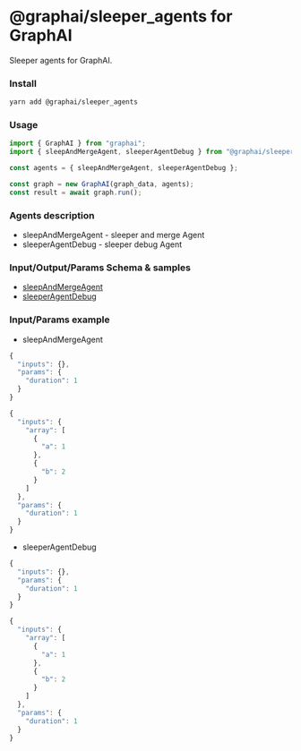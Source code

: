 
# @graphai/sleeper_agents for GraphAI

Sleeper agents for GraphAI.

### Install

```sh
yarn add @graphai/sleeper_agents
```


### Usage

```typescript
import { GraphAI } from "graphai";
import { sleepAndMergeAgent, sleeperAgentDebug } from "@graphai/sleeper_agents";

const agents = { sleepAndMergeAgent, sleeperAgentDebug };

const graph = new GraphAI(graph_data, agents);
const result = await graph.run();
```

### Agents description
- sleepAndMergeAgent - sleeper and merge Agent
- sleeperAgentDebug - sleeper debug Agent

### Input/Output/Params Schema & samples
 - [sleepAndMergeAgent](https://github.com/receptron/graphai/blob/main/docs/agentDocs/sleeper/sleepAndMergeAgent.md)
 - [sleeperAgentDebug](https://github.com/receptron/graphai/blob/main/docs/agentDocs/sleeper/sleeperAgentDebug.md)

### Input/Params example
 - sleepAndMergeAgent

```typescript
{
  "inputs": {},
  "params": {
    "duration": 1
  }
}
```


```typescript
{
  "inputs": {
    "array": [
      {
        "a": 1
      },
      {
        "b": 2
      }
    ]
  },
  "params": {
    "duration": 1
  }
}
```

 - sleeperAgentDebug

```typescript
{
  "inputs": {},
  "params": {
    "duration": 1
  }
}
```


```typescript
{
  "inputs": {
    "array": [
      {
        "a": 1
      },
      {
        "b": 2
      }
    ]
  },
  "params": {
    "duration": 1
  }
}
```










